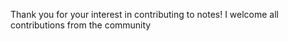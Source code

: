 Thank you for your interest in contributing to notes! I welcome all contributions from the community
